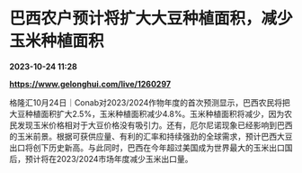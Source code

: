 # 巴西农户预计将扩大大豆种植面积，减少玉米种植面积

**2023-10-24 11:28**

**https://www.gelonghui.com/live/1260297**

格隆汇10月24日｜Conab对2023/2024作物年度的首次预测显示，巴西农民将把大豆种植面积扩大2.5%，玉米种植面积减少4.8%。玉米种植面积将减少，因为农民发现玉米价格相对于大豆价格没有吸引力。还有，厄尔尼诺现象已经影响到巴西的玉米前景。根据可获供应量、有利的汇率和持续强劲的全球需求，预计巴西大豆出口将创下历史新高。与此同时，巴西在今年超过美国成为世界最大的玉米出口国后，预计将在2023/2024市场年度减少玉米出口量。